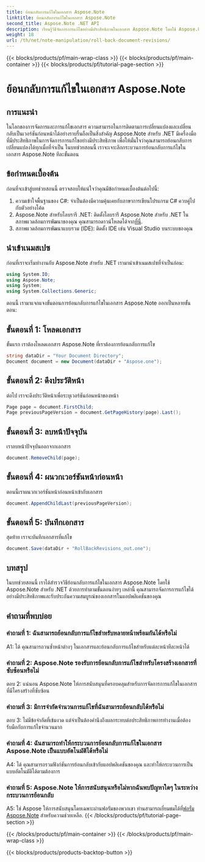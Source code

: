 ```yaml
---
title: ย้อนกลับการแก้ไขในเอกสาร Aspose.Note
linktitle: ย้อนกลับการแก้ไขในเอกสาร Aspose.Note
second_title: Aspose.Note .NET API
description: เรียนรู้วิธีจัดการการแก้ไขอย่างมีประสิทธิภาพในเอกสาร Aspose.Note โดยใช้ Aspose.Note สำหรับ .NET ปฏิบัติตามคำแนะนำทีละขั้นตอนเพื่อย้อนกลับการแก้ไขได้อย่างราบรื่น
weight: 18
url: /th/net/note-manipulation/roll-back-document-revisions/
---
```


{{< blocks/products/pf/main-wrap-class >}}
{{< blocks/products/pf/main-container >}}
{{< blocks/products/pf/tutorial-page-section >}}

# ย้อนกลับการแก้ไขในเอกสาร Aspose.Note

## การแนะนำ

ในโลกของการจัดการและการแก้ไขเอกสาร ความสามารถในการติดตามการเปลี่ยนแปลงและเปลี่ยนกลับเป็นเวอร์ชันก่อนหน้าได้อย่างราบรื่นถือเป็นสิ่งสำคัญ Aspose.Note สำหรับ .NET มีเครื่องมือที่มีประสิทธิภาพในการจัดการการแก้ไขอย่างมีประสิทธิภาพ เพื่อให้มั่นใจว่าคุณสามารถย้อนกลับการเปลี่ยนแปลงได้ทุกเมื่อที่จำเป็น ในบทช่วยสอนนี้ เราจะเจาะลึกกระบวนการย้อนกลับการแก้ไขในเอกสาร Aspose.Note ทีละขั้นตอน

## ข้อกำหนดเบื้องต้น

ก่อนที่จะเข้าสู่บทช่วยสอนนี้ ตรวจสอบให้แน่ใจว่าคุณมีข้อกำหนดเบื้องต้นต่อไปนี้:

1. ความเข้าใจพื้นฐานของ C#: จำเป็นต้องมีความคุ้นเคยกับภาษาการเขียนโปรแกรม C# ควบคู่ไปกับตัวอย่างโค้ด
2. Aspose.Note สำหรับไลบรารี .NET: ติดตั้งไลบรารี Aspose.Note สำหรับ .NET ในสภาพแวดล้อมการพัฒนาของคุณ คุณสามารถดาวน์โหลดได้จาก[ที่นี่](https://releases.aspose.com/note/net/).
3. สภาพแวดล้อมการพัฒนาแบบรวม (IDE): ติดตั้ง IDE เช่น Visual Studio บนระบบของคุณ

## นำเข้าเนมสเปซ

ก่อนที่เราจะเริ่มทำงานกับ Aspose.Note สำหรับ .NET เรามานำเข้าเนมสเปซที่จำเป็นก่อน:

```csharp
using System.IO;
using Aspose.Note;
using System;
using System.Collections.Generic;
```

ตอนนี้ เรามาแจกแจงขั้นตอนการย้อนกลับการแก้ไขในเอกสาร Aspose.Note ออกเป็นหลายขั้นตอน:

## ขั้นตอนที่ 1: โหลดเอกสาร

ขั้นแรก เราต้องโหลดเอกสาร Aspose.Note ที่เราต้องการย้อนกลับการแก้ไข

```csharp
string dataDir = "Your Document Directory";
Document document = new Document(dataDir + "Aspose.one");
```

## ขั้นตอนที่ 2: ดึงประวัติหน้า

ต่อไป เราจะดึงประวัติหน้าเพื่อระบุเวอร์ชันก่อนหน้าของหน้า

```csharp
Page page = document.FirstChild;
Page previousPageVersion = document.GetPageHistory(page).Last();
```

## ขั้นตอนที่ 3: ลบหน้าปัจจุบัน

เราลบหน้าปัจจุบันออกจากเอกสาร

```csharp
document.RemoveChild(page);
```

## ขั้นตอนที่ 4: ผนวกเวอร์ชันหน้าก่อนหน้า

ตอนนี้เราผนวกเวอร์ชันหน้าก่อนหน้าเข้ากับเอกสาร

```csharp
document.AppendChildLast(previousPageVersion);
```

## ขั้นตอนที่ 5: บันทึกเอกสาร

สุดท้าย เราจะบันทึกเอกสารที่แก้ไข

```csharp
document.Save(dataDir + "RollBackRevisions_out.one");
```

## บทสรุป

ในบทช่วยสอนนี้ เราได้สำรวจวิธีย้อนกลับการแก้ไขในเอกสาร Aspose.Note โดยใช้ Aspose.Note สำหรับ .NET ด้วยการทำตามขั้นตอนง่ายๆ เหล่านี้ คุณสามารถจัดการการแก้ไขได้อย่างมีประสิทธิภาพและรับประกันความสมบูรณ์ของเอกสารในแอปพลิเคชันของคุณ

## คำถามที่พบบ่อย

### คำถามที่ 1: ฉันสามารถย้อนกลับการแก้ไขสำหรับหลายหน้าพร้อมกันได้หรือไม่

A1: ได้ คุณสามารถวนซ้ำหน้าต่างๆ ในเอกสารและย้อนกลับการแก้ไขสำหรับแต่ละหน้าทีละหน้าได้

### คำถามที่ 2: Aspose.Note รองรับการย้อนกลับการแก้ไขสำหรับโครงสร้างเอกสารที่ซับซ้อนหรือไม่

ตอบ 2: แน่นอน Aspose.Note ให้การสนับสนุนที่ครอบคลุมสำหรับการจัดการการแก้ไขในเอกสารที่มีโครงสร้างที่ซับซ้อน

### คำถามที่ 3: มีการจำกัดจำนวนการแก้ไขที่ฉันสามารถย้อนกลับได้หรือไม่

ตอบ 3: ไม่มีข้อจำกัดที่เข้มงวด แต่จำเป็นต้องคำนึงถึงผลกระทบต่อประสิทธิภาพการทำงานเมื่อต้องรับมือกับการแก้ไขจำนวนมาก

### คำถามที่ 4: ฉันสามารถทำให้กระบวนการย้อนกลับการแก้ไขในเอกสาร Aspose.Note เป็นแบบอัตโนมัติได้หรือไม่

A4: ได้ คุณสามารถรวมฟังก์ชันการย้อนกลับเข้ากับแอปพลิเคชันของคุณ และทำให้กระบวนการเป็นแบบอัตโนมัติได้ตามต้องการ

### คำถามที่ 5: Aspose.Note ให้การสนับสนุนหรือไม่หากฉันพบปัญหาใดๆ ในระหว่างกระบวนการย้อนกลับ

 A5: ใช่ Aspose ให้การสนับสนุนโดยเฉพาะผ่านฟอรัมของพวกเขา ท่านสามารถเยี่ยมชมได้ที่[ฟอรั่ม Aspose.Note](https://forum.aspose.com/c/note/28) สำหรับความช่วยเหลือ.
{{< /blocks/products/pf/tutorial-page-section >}}

{{< /blocks/products/pf/main-container >}}
{{< /blocks/products/pf/main-wrap-class >}}

{{< blocks/products/products-backtop-button >}}
